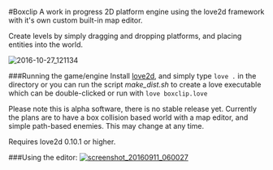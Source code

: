 #Boxclip
A work in progress 2D platform engine using the love2d framework with it's own custom built-in map editor.

Create levels by simply dragging and dropping platforms, and placing entities into the world.

![2016-10-27_121134](https://cloud.githubusercontent.com/assets/1535179/19765236/30c2380c-9c3f-11e6-9d17-1da14f32422b.png)

###Running the game/engine
Install [love2d](https://love2d.org/), and simply type
`love .` in the directory or you can run the script *make_dist.sh* to create a love executable which can be double-clicked or run with `love boxclip.love`

Please note this is alpha software, there is no stable release yet. Currently the plans are to have a box collision based world with a map editor, and simple path-based enemies. This may change at any time.

Requires love2d 0.10.1 or higher.

###Using the editor: 
[![screenshot_20160911_060027](https://cloud.githubusercontent.com/assets/1535179/18415293/1279053e-77e5-11e6-9b08-e05ef0c43237.png)](https://www.youtube.com/watch?v=NiMqQbY2wIY)

